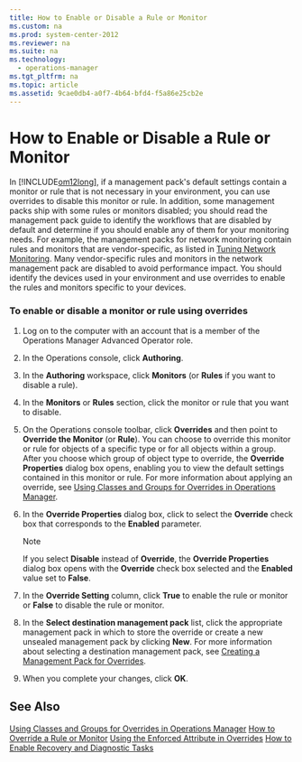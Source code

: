 ```yaml
---
title: How to Enable or Disable a Rule or Monitor
ms.custom: na
ms.prod: system-center-2012
ms.reviewer: na
ms.suite: na
ms.technology: 
  - operations-manager
ms.tgt_pltfrm: na
ms.topic: article
ms.assetid: 9cae0db4-a0f7-4b64-bfd4-f5a86e25cb2e
---
```

# How to Enable or Disable a Rule or Monitor
In [!INCLUDE[om12long](./Token/om12long_md.md)], if a management pack's default settings contain a monitor or rule that is not necessary in your environment, you can use overrides to disable this monitor or rule. In addition, some management packs ship with some rules or monitors disabled; you should read the management pack guide to identify the workflows that are disabled by default and determine if you should enable any of them for your monitoring needs. For example, the management packs for network monitoring contain rules and monitors that are vendor\-specific, as listed in [Tuning Network Monitoring](./Tuning-Network-Monitoring.md). Many vendor\-specific rules and monitors in the network management pack are disabled to avoid performance impact. You should identify the devices used in your environment and use overrides to enable the rules and monitors specific to your devices.

### To enable or disable a monitor or rule using overrides

1.  Log on to the computer with an account that is a member of the Operations Manager Advanced Operator role.

2.  In the Operations console, click **Authoring**.

3.  In the **Authoring** workspace, click **Monitors** \(or **Rules** if you want to disable a rule\).

4.  In the **Monitors** or **Rules** section, click the monitor or rule that you want to disable.

5.  On the Operations console toolbar, click **Overrides** and then point to **Override the Monitor** \(or **Rule**\). You can choose to override this monitor or rule for objects of a specific type or for all objects within a group. After you choose which group of object type to override, the **Override Properties** dialog box opens, enabling you to view the default settings contained in this monitor or rule. For more information about applying an override, see [Using Classes and Groups for Overrides in Operations Manager](./Using-Classes-and-Groups-for-Overrides-in-Operations-Manager.md).

6.  In the **Override Properties** dialog box, click to select the **Override** check box that corresponds to the **Enabled** parameter.

    > [!NOTE]
    > If you select **Disable** instead of **Override**, the **Override Properties** dialog box opens with the **Override** check box selected and the **Enabled** value set to **False**.

7.  In the **Override Setting** column, click **True** to enable the rule or monitor or **False** to disable the rule or monitor.

8.  In the **Select destination management pack** list, click the appropriate management pack in which to store the override or create a new unsealed management pack by clicking **New**. For more information about selecting a destination management pack, see [Creating a Management Pack for Overrides](./Creating-a-Management-Pack-for-Overrides.md).

9. When you complete your changes, click **OK**.

## See Also
[Using Classes and Groups for Overrides in Operations Manager](./Using-Classes-and-Groups-for-Overrides-in-Operations-Manager.md)
[How to Override a Rule or Monitor](./How-to-Override-a-Rule-or-Monitor.md)
[Using the Enforced Attribute in Overrides](./Using-the-Enforced-Attribute-in-Overrides.md)
[How to Enable Recovery and Diagnostic Tasks](./How-to-Enable-Recovery-and-Diagnostic-Tasks.md)


